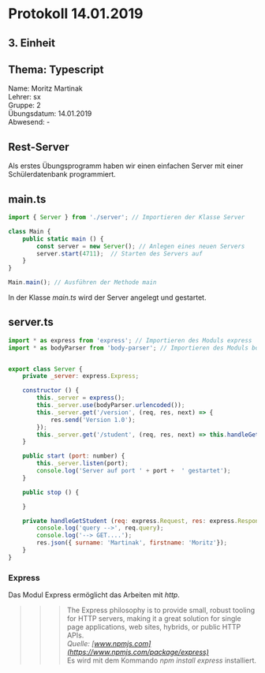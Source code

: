# Protokoll 14.01.2019  

## 3. Einheit  

## Thema: Typescript

Name: Moritz Martinak  
Lehrer: sx  
Gruppe: 2  
Übungsdatum: 14.01.2019  
Abwesend: -  

## Rest-Server  

Als erstes Übungsprogramm haben wir einen einfachen Server mit einer Schülerdatenbank programmiert. 

## main.ts  
```javascript
import { Server } from './server'; // Importieren der Klasse Server

class Main {
    public static main () {
        const server = new Server(); // Anlegen eines neuen Servers
        server.start(4711);  // Starten des Servers auf 
    }
}

Main.main(); // Ausführen der Methode main
```
In der Klasse *main.ts* wird der Server angelegt und gestartet.  

## server.ts  
```javascript
import * as express from 'express'; // Importieren des Moduls express  
import * as bodyParser from 'body-parser'; // Importieren des Moduls bodyParser


export class Server {
    private _server: express.Express; 

    constructor () { 
        this._server = express();
        this._server.use(bodyParser.urlencoded());
        this._server.get('/version', (req, res, next) => {
            res.send('Version 1.0');
        });
        this._server.get('/student', (req, res, next) => this.handleGetStudent(req, res, next));
    }

    public start (port: number) {
        this._server.listen(port);
        console.log('Server auf port ' + port +  ' gestartet');
    }

    public stop () {

    }

    private handleGetStudent (req: express.Request, res: express.Response, next: express.NextFunction) {
        console.log('query -->', req.query);
        console.log('--> GET....');
        res.json({ surname: 'Martinak', firstname: 'Moritz'});
    }
}
```  
### Express 

Das Modul Express ermöglicht das Arbeiten mit *http*. 

>>>The Express philosophy is to provide small, robust tooling for HTTP servers, making it a great solution for single page applications, web sites, hybrids, or public HTTP APIs.  
*Quelle: [www.npmjs.com](https://www.npmjs.com/package/express)*  
Es wird mit dem Kommando *npm install express* installiert.








